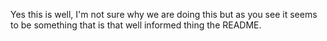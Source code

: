 Yes this is well, I'm not sure why we are doing this but as you see it seems to be something that is that well informed thing the README.